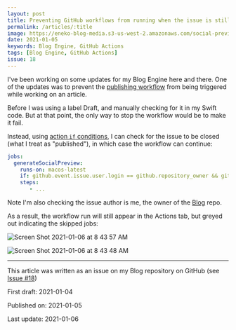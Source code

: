 ```yaml
---
layout: post
title: Preventing GitHub workflows from running when the issue is still open
permalink: /articles/:title
image: https://eneko-blog-media.s3-us-west-2.amazonaws.com/social-preview/issue-18.png
date: 2021-01-05
keywords: Blog Engine, GitHub Actions
tags: [Blog Engine, GitHub Actions]
issue: 18
---
```


I've been working on some updates for my Blog Engine here and there. One of the updates was to prevent the [publishing workflow](https://github.com/eneko/Blog/blob/main/.github/workflows/issue.yml) from being triggered while working on an article. 

Before I was using a label Draft, and manually checking for it in my Swift code. But at that point, the only way to stop the workflow would be to make it fail.

Instead, using [action `if` conditions](https://docs.github.com/en/free-pro-team@latest/actions/reference/context-and-expression-syntax-for-github-actions#about-contexts-and-expressions), I can check for the issue to be closed (what I treat as "published"), in which case the workflow can continue:

```yaml
jobs:
  generateSocialPreview:
    runs-on: macos-latest
    if: github.event.issue.user.login == github.repository_owner && github.event.issue.state == 'closed'
    steps:
       - ...
```

Note I'm also checking the issue author is me, the owner of the [Blog](https://github.com/eneko/Blog) repo.

As a result, the workflow run will still appear in the Actions tab, but greyed out indicating the skipped jobs:

![Screen Shot 2021-01-06 at 8 43 57 AM](https://user-images.githubusercontent.com/32922/103795954-7c8e0580-4ffb-11eb-8834-0909d615dd87.png)

![Screen Shot 2021-01-06 at 8 43 48 AM](https://user-images.githubusercontent.com/32922/103795947-7ac44200-4ffb-11eb-8458-860973989556.png)



---

<div class="post-closure">
    <p>This article was written as an issue on my Blog repository on GitHub (see <a target="_blank" href="https://github.com/eneko/Blog/issues/18">Issue #18</a>)</p>
    <p>First draft: 2021-01-04</p>
    <p>Published on: 2021-01-05</p>
    <p>Last update: 2021-01-06</p>
</div>